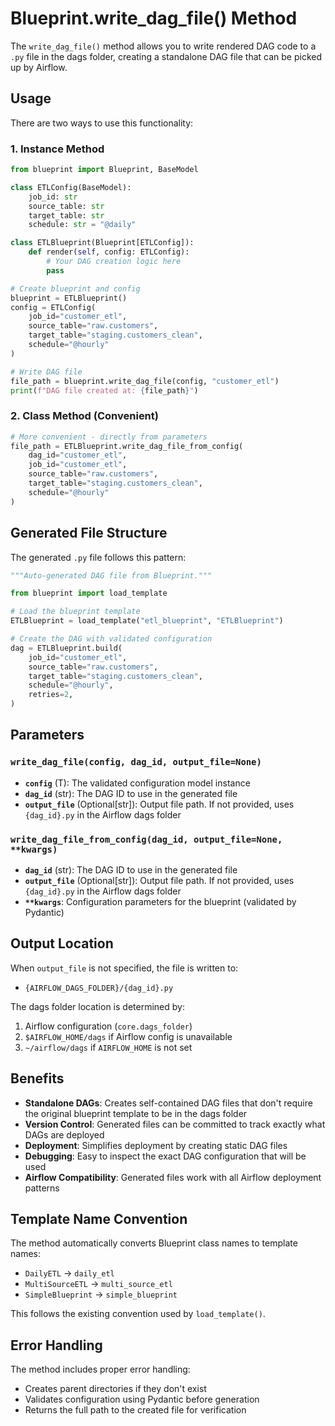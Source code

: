 # Blueprint.write_dag_file() Method

The `write_dag_file()` method allows you to write rendered DAG code to a `.py` file in the dags folder, creating a standalone DAG file that can be picked up by Airflow.

## Usage

There are two ways to use this functionality:

### 1. Instance Method

```python
from blueprint import Blueprint, BaseModel

class ETLConfig(BaseModel):
    job_id: str
    source_table: str
    target_table: str
    schedule: str = "@daily"

class ETLBlueprint(Blueprint[ETLConfig]):
    def render(self, config: ETLConfig):
        # Your DAG creation logic here
        pass

# Create blueprint and config
blueprint = ETLBlueprint()
config = ETLConfig(
    job_id="customer_etl",
    source_table="raw.customers", 
    target_table="staging.customers_clean",
    schedule="@hourly"
)

# Write DAG file
file_path = blueprint.write_dag_file(config, "customer_etl")
print(f"DAG file created at: {file_path}")
```

### 2. Class Method (Convenient)

```python
# More convenient - directly from parameters
file_path = ETLBlueprint.write_dag_file_from_config(
    dag_id="customer_etl",
    job_id="customer_etl",
    source_table="raw.customers",
    target_table="staging.customers_clean", 
    schedule="@hourly"
)
```

## Generated File Structure

The generated `.py` file follows this pattern:

```python
"""Auto-generated DAG file from Blueprint."""

from blueprint import load_template

# Load the blueprint template
ETLBlueprint = load_template("etl_blueprint", "ETLBlueprint")

# Create the DAG with validated configuration
dag = ETLBlueprint.build(
    job_id="customer_etl",
    source_table="raw.customers",
    target_table="staging.customers_clean",
    schedule="@hourly",
    retries=2,
)
```

## Parameters

### `write_dag_file(config, dag_id, output_file=None)`

- **`config`** (T): The validated configuration model instance
- **`dag_id`** (str): The DAG ID to use in the generated file
- **`output_file`** (Optional[str]): Output file path. If not provided, uses `{dag_id}.py` in the Airflow dags folder

### `write_dag_file_from_config(dag_id, output_file=None, **kwargs)`

- **`dag_id`** (str): The DAG ID to use in the generated file  
- **`output_file`** (Optional[str]): Output file path. If not provided, uses `{dag_id}.py` in the Airflow dags folder
- **`**kwargs`**: Configuration parameters for the blueprint (validated by Pydantic)

## Output Location

When `output_file` is not specified, the file is written to:
- `{AIRFLOW_DAGS_FOLDER}/{dag_id}.py`

The dags folder location is determined by:
1. Airflow configuration (`core.dags_folder`)  
2. `$AIRFLOW_HOME/dags` if Airflow config is unavailable
3. `~/airflow/dags` if `AIRFLOW_HOME` is not set

## Benefits

- **Standalone DAGs**: Creates self-contained DAG files that don't require the original blueprint template to be in the dags folder
- **Version Control**: Generated files can be committed to track exactly what DAGs are deployed
- **Deployment**: Simplifies deployment by creating static DAG files
- **Debugging**: Easy to inspect the exact DAG configuration that will be used
- **Airflow Compatibility**: Generated files work with all Airflow deployment patterns

## Template Name Convention

The method automatically converts Blueprint class names to template names:
- `DailyETL` → `daily_etl` 
- `MultiSourceETL` → `multi_source_etl`
- `SimpleBlueprint` → `simple_blueprint`

This follows the existing convention used by `load_template()`.

## Error Handling

The method includes proper error handling:
- Creates parent directories if they don't exist
- Validates configuration using Pydantic before generation
- Returns the full path to the created file for verification